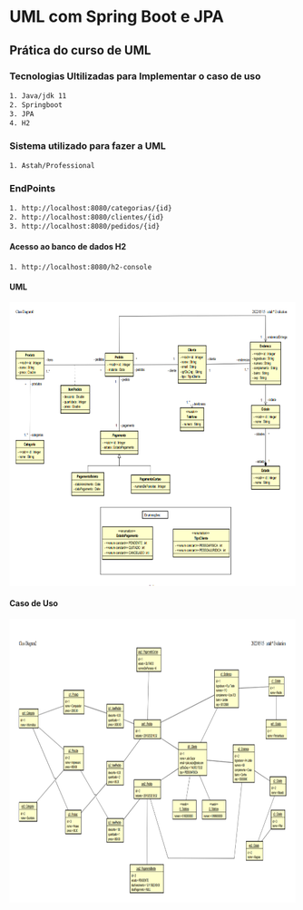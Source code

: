 # UML com Spring Boot e JPA

## Prática do curso de UML  
  
### Tecnologias Ultilizadas para Implementar o caso de uso

    1. Java/jdk 11
    2. Springboot
    3. JPA
    4. H2
    
    
### Sistema utilizado para fazer a UML

    1. Astah/Professional
    
### EndPoints

    1. http://localhost:8080/categorias/{id}
    2. http://localhost:8080/clientes/{id}
    3. http://localhost:8080/pedidos/{id}


 
#### Acesso ao banco de dados H2

    1. http://localhost:8080/h2-console
      
#### UML 

<img src="/uploads/uml_mc.PNG"  height="500"  alt="My cool logo1"/>

#### Caso de Uso 

<img src="/uploads/caso_de_uso.PNG"  height="500"  alt="My cool logo2"/>
  
